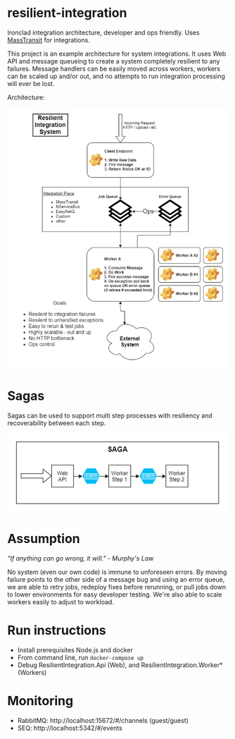 # resilient-integration

Ironclad integration architecture, developer and ops friendly. Uses [MassTransit](http://masstransit-project.com) for integrations.

This project is an example architecture for system integrations. It uses Web API and message queueing to create a system completely resilient to any failures. Message handlers can be easily moved across workers, workers can be scaled up and/or out, and no attempts to run integration processing will ever be lost.

Architecture:

![architecture](images/architecture.png)

# Sagas

Sagas can be used to support multi step processes with resiliency and recoverability between each step.

![saga](images/saga.png)

# Assumption

<em>"If anything can go wrong, it will." - Murphy's Law</em>

No system (even our own code) is immune to unforeseen errors. By moving failure points to the other side of a message bug and using an error queue, we are able to retry jobs, redeploy fixes before rerunning, or pull jobs down to lower environments for easy developer testing. We're also able to scale workers easily to adjust to workload.

# Run instructions

- Install prerequisites Node.js and docker
- From command line, run `docker-compose up`
- Debug ResilientIntegration.Api (Web), and ResilientIntegration.Worker* (Workers)

# Monitoring

- RabbitMQ: http://localhost:15672/#/channels (guest/guest)
- SEQ: http://localhost:5342/#/events 